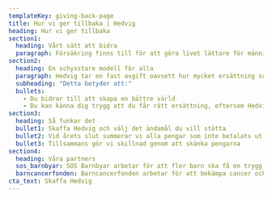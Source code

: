 ```yaml
---
templateKey: giving-back-page
title: Hur vi ger tillbaka | Hedvig
heading: Hur vi ger tillbaka
section1:
  heading: Vårt sätt att bidra
  paragraph: Försäkring finns till för att göra livet lättare för människor. Vår prio ett är alltid våra medlemmar, men blir det pengar över kan vi tillsammans vara med och bidra.
section2:
  heading: En schysstare modell för alla
  paragraph: Hedvig tar en fast avgift oavsett hur mycket ersättning som betalas ut. Överskottet skänks till ett gott ändamål istället för att gå till extra vinst.
  subheading: "Detta betyder att:"
  bullets:
    - Du bidrar till att skapa en bättre värld
    - Du kan känna dig trygg att du får rätt ersättning, eftersom Hedvig inte tjänar på att betala ut mindre till dig
section3:
  heading: Så funkar det
  bullet1: Skaffa Hedvig och välj det ändamål du vill stötta
  bullet2: Vid årets slut summerar vi alla pengar som inte betalats ut i ersättningar till dig, eller till andra som valt samma ändamål
  bullet3: Tillsammans gör vi skillnad genom att skänka pengarna
section4:
  heading: Våra partners
  sos_barnbyar: SOS Barnbyar arbetar för att fler barn ska få en trygg uppväxt. Stödet från våra medlemmar går till att finansiera en barnby i Ukraina.
  barncancerfonden: Barncancerfonden arbetar för att bekämpa cancer och för att cancerdrabbade barn, ungdomar och deras familjer ska få den vård och det stöd de behöver.
cta_text: Skaffa Hedvig
---
```

